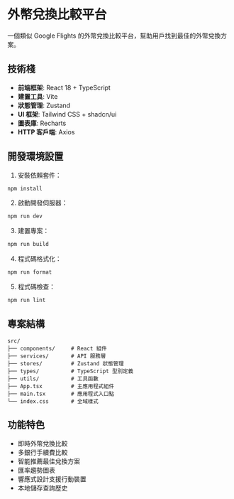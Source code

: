 # 外幣兌換比較平台

一個類似 Google Flights 的外幣兌換比較平台，幫助用戶找到最佳的外幣兌換方案。

## 技術棧

- **前端框架**: React 18 + TypeScript
- **建置工具**: Vite
- **狀態管理**: Zustand
- **UI 框架**: Tailwind CSS + shadcn/ui
- **圖表庫**: Recharts
- **HTTP 客戶端**: Axios

## 開發環境設置

1. 安裝依賴套件：
```bash
npm install
```

2. 啟動開發伺服器：
```bash
npm run dev
```

3. 建置專案：
```bash
npm run build
```

4. 程式碼格式化：
```bash
npm run format
```

5. 程式碼檢查：
```bash
npm run lint
```

## 專案結構

```
src/
├── components/     # React 組件
├── services/       # API 服務層
├── stores/         # Zustand 狀態管理
├── types/          # TypeScript 型別定義
├── utils/          # 工具函數
├── App.tsx         # 主應用程式組件
├── main.tsx        # 應用程式入口點
└── index.css       # 全域樣式
```

## 功能特色

- 即時外幣兌換比較
- 多銀行手續費比較
- 智能推薦最佳兌換方案
- 匯率趨勢圖表
- 響應式設計支援行動裝置
- 本地儲存查詢歷史